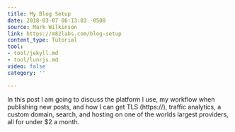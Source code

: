 ```yaml
---
title: My Blog Setup
date: 2018-03-07 06:13:03 -0500
source: Mark Wilkinson
link: https://m82labs.com/blog-setup
content_type: Tutorial
tool:
- tool/jekyll.md
- tool/lunrjs.md
video: false
category: ''

---
```

In this post I am going to discuss the platform I use, my workflow when publishing new posts, and how I can get TLS (https://), traffic analytics, a custom domain, search, and hosting on one of the worlds largest providers, all for under $2 a month.